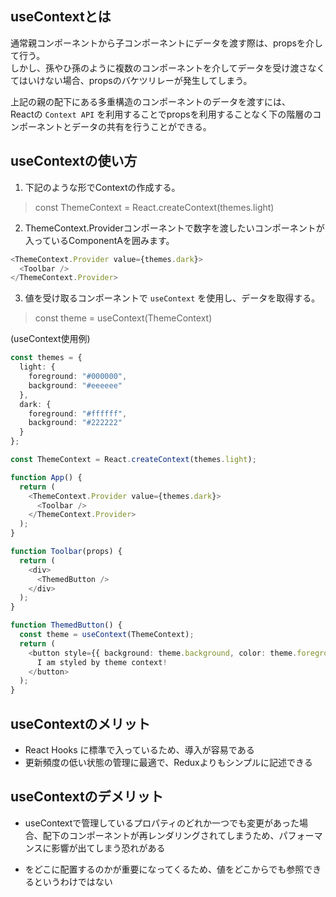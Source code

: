 ## useContextとは

通常親コンポーネントから子コンポーネントにデータを渡す際は、propsを介して行う。  
しかし、孫やひ孫のように複数のコンポーネントを介してデータを受け渡さなくてはいけない場合、propsのバケツリレーが発生してしまう。  

上記の親の配下にある多重構造のコンポーネントのデータを渡すには、  
Reactの `Context API` を利用することでpropsを利用することなく下の階層のコンポーネントとデータの共有を行うことができる。  

## useContextの使い方

1. 下記のような形でContextの作成する。  

> const ThemeContext = React.createContext(themes.light)

2. ThemeContext.Providerコンポーネントで数字を渡したいコンポーネントが入っているComponentAを囲みます。

```ts
<ThemeContext.Provider value={themes.dark}>
  <Toolbar />
</ThemeContext.Provider>
```

3. 値を受け取るコンポーネントで `useContext` を使用し、データを取得する。

> const theme = useContext(ThemeContext)

(useContext使用例)

```ts
const themes = {
  light: {
    foreground: "#000000",
    background: "#eeeeee"
  },
  dark: {
    foreground: "#ffffff",
    background: "#222222"
  }
};

const ThemeContext = React.createContext(themes.light);

function App() {
  return (
    <ThemeContext.Provider value={themes.dark}>
      <Toolbar />
    </ThemeContext.Provider>
  );
}

function Toolbar(props) {
  return (
    <div>
      <ThemedButton />
    </div>
  );
}

function ThemedButton() {
  const theme = useContext(ThemeContext);
  return (
    <button style={{ background: theme.background, color: theme.foreground }}>
      I am styled by theme context!
    </button>
  );
}
```

## useContextのメリット
- React Hooks に標準で入っているため、導入が容易である
- 更新頻度の低い状態の管理に最適で、Reduxよりもシンプルに記述できる  

## useContextのデメリット

- useContextで管理しているプロパティのどれか一つでも変更があった場合、<Provider>配下のコンポーネントが再レンダリングされてしまうため、パフォーマンスに影響が出てしまう恐れがある  

- <Provider>をどこに配置するのかが重要になってくるため、値をどこからでも参照できるというわけではない
